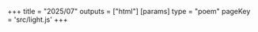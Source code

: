 +++
title = "2025/07"
outputs = ["html"]
[params]
    type = "poem"
    pageKey = 'src/light.js'
+++
